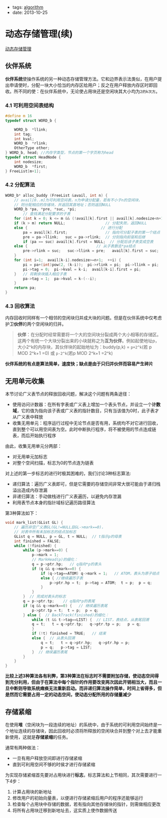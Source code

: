 - tags: [algorithm](/tags.md#algorithm)
- date: 2013-10-25

# 动态存储管理(续)

[动态存储管理](/2013/10/25/dynamic-memory-management)

## 伙伴系统

**伙伴系统**使操作系统的另一种动态存储管理方法。它和边界表示法类似，在用户提出申请使时，分配一块大小恰当的内存区给用户；反之在用户释放内存区时即回收。所不同的使：在伙伴系统中，无论使占用块还是空闲块其大小均为`2的k次方`。

### 4.1 可利用空间表结构

```cpp
#define m 16
typedef struct WORD_b {

	WORD_b	*llink;
	int tag;
	int kval;
	WORD_b	*rlink;
	OtherType other;
} WORD_b, head; //内存字类型，节点的第一个字页称为head
typedef struct HeadNode {
	int nodesize;
	WORD_b	*first;
} FreeList[m+1];

```

### 4.2 分配算法

```cpp
WORD_b* alloc_buddy (FreeList &avail, int n) {
	// avail[0..m]为可利用空间表，n为申请分配量，若有不小于n的空闲块，
	// 则分配相应的存储块，并返回其首地址；否则返回NULL
	WORD_b *pa, *pre, *suc, *pi;
		// 查找满足分配要求的子表
	for (int k = 0; k <= m && (!avail[k].first || avail[k].nodesize<n+1); ++k);
	if (k > m) return NULL;                  // 分配失败，返回NULL
	else {                                 // 进行分配
		pa = avail[k].first;                 // 指向可分配子表的第一个结点
		pre = pa->llink;   suc = pa->rlink;  // 分别指向前驱和后继
		if (pa == suc) avail[k].first = NULL;  // 分配后该子表变成空表
	else {                               // 从子表删去*pa结点
		pre->rlink = suc;   suc->llink = pre;   avail[k].first = suc;
	}
 	for (int i=1;  avail[k-i].nodesize>=n+1;  ++i) {
		pi = pa+(int)pow(2, (k-i));  pi->rlink = pi;  pi->llink = pi;
		pi->tag = 0;  pi->kval = k-i;  avail[k-i].first = pi;
	}   // 将剩余块插入相应子表
		pa->tag = 1;  pa->kval = k-(--i);
	}
	return pa;
}

```

### 4.3 回收算法

内存回收时同样有一个相邻的空闲块归并成大块的问题。但是在伙伴系统中仅考虑护卫**伙伴**的两个空闲块的归并。

> **伙伴**：在分配时经常需要将一个大的空间块分裂成两个大小相等的存储区。这两个有统一个大块分裂出来的小块就称之为**互为伙伴**。例如起使地址p，大小2^k的内存块，其伙伴块的起始地址为：buddy(p,k) = `p+2^k`(若 p MOD 2^k+1 =0) 或 `p-2^k`(若p MOD 2^k+1 =2^k)
> 

**伙伴系统的有点是算法简单，速度快；缺点是由于只归并伙伴而容易产生碎片**

## 无用单元收集

本节讨论广义表节点的释放回收问题，解决这个问题有两条途径：

- 使用访问计数器：在所有字表或广义表上增加一个表头节点，并设立一个**计数域**，它的值为指向该子表或广义表的指针数目，只有当该值为0时，此子表才从广义表中释放
- 收集无用单元：程序运行过程中无论节点是否有用，系统均不对它进行回收，直到整个可以用空间表为空。此时中断执行程序，将不被使用的节点连成链表，而后开始执行程序

由此，收集无用单元分两部：

- 对无用单元加标志
- 对整个空间扫描，标志为0的节点连为链表

对上述的第一步标志的进行时极其困难的，我们讨论3种标志算法:

- 递归算法：遍历广义表即可，但是它需要的存储空间非常大很可能由于递归栈溢出造成内存泄漏
- 非递归算法：手动做栈进行广义表遍历，以避免内存泄漏
- 利用表节点本身的指针域标记遍历路径算法

第3种算法如下：

```cpp
void mark_list(GList GL) {
	// 遍历非空广义表GL(GL!=NULL且GL->mark==0)，
	// 对表中所有未加标志的结点加标志
	GList q = NULL, p = GL, t = NULL;  // t指示p的母表
	int finished = FALSE;
	while (!finished) {
		while (p->mark==0) {
			p->mark = 1;
			// MarkHead(p)的细化：
			q = p->ptr.hp;   // q指向*p的表头
			if (q && q->mark==0) {
				if (q->tag==ATOM) q->mark = 1;   // ATOM，表头为原子结点
 				else { //继续遍历子表
					p->ptr.hp = t;  p->tag = ATOM;  t = p;  p = q;
				}
			}
		}  // 完成对表头的标志
		q = p->ptr.tp;    // q指向*p的表尾
		if (q && q->mark==0) {   // 继续遍历表尾
			p->ptr.tp = t;  t = p;  p = q;
		} else {  // BackTrack(finished)的细化：
			while (t && t->tag==LIST) {  // LIST，表结点，从表尾回溯
			q = t;   t = q->ptr.tp;   q->ptr.tp = p;   p = q;
			}
			if (!t) finished = TRUE;   // 结束
			else {  // 从表头回溯
				q = t;   t = q->ptr.hp;   q->ptr.hp = p;
				p = q;   p->tag = LIST;
			}  // 继续遍历表尾
		}
	}
}

```

**比较上述3种算法各有利弊，第3种算法在标志时不需要附加存储，使动态空间得到充分利用，但由于在算法中每个指针的作用要改变两次因此开销相当大，而且一旦中断则导致系统瘫痪无法重新启动。而非递归算法操作简单，时间上省得多，但是然而它需要占用一定的动态空间，使动态分配所用的存储量减少**

## 存储紧缩

在使用**堆**（空闲块为一段连续的地址）的系统中，由于系统的可利用空间始终是一个地址连续的存储块，因此回收时必须将所释放的空闲块合并到整个对上去才能重新使用，这就是**存储紧缩**的任务。

通常有两种做法：

- 一旦有用户释放空间即进行存储紧缩
- 直到可利用空间不够的时侯才进行存储紧缩

为实现存储紧缩首先要对占用块进行**标志**，标志算法和上节相同，其次需要进行一下4步：

1. 计算占用块的新地址
2. 修改用户的初始向量表，以便进行存储紧缩后用户的程序还能够运行
3. 检查每个占用块中存储的数据，若有指向其他存储块的指针，则需做相应更改
4. 将所有占用块迁移到新地址去，这实质上使作数据传送